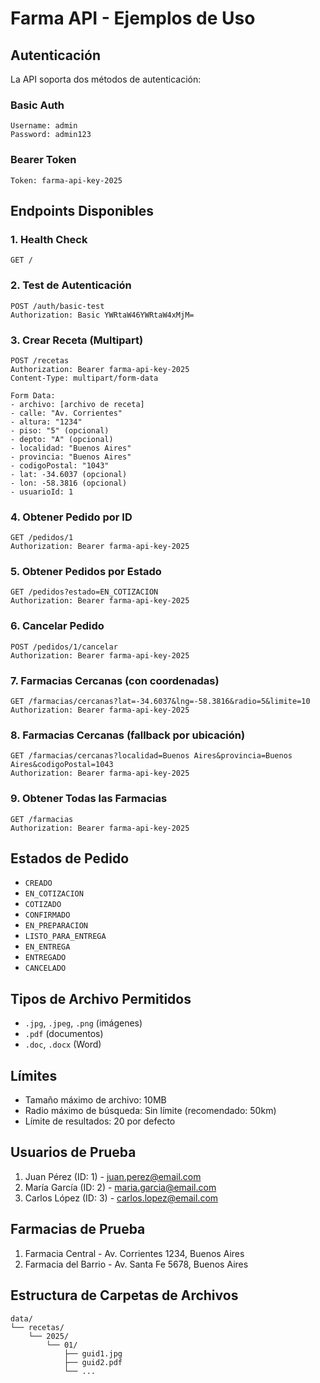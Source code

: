 # Farma API - Ejemplos de Uso

## Autenticación

La API soporta dos métodos de autenticación:

### Basic Auth
```
Username: admin
Password: admin123
```

### Bearer Token
```
Token: farma-api-key-2025
```

## Endpoints Disponibles

### 1. Health Check
```http
GET /
```

### 2. Test de Autenticación
```http
POST /auth/basic-test
Authorization: Basic YWRtaW46YWRtaW4xMjM=
```

### 3. Crear Receta (Multipart)
```http
POST /recetas
Authorization: Bearer farma-api-key-2025
Content-Type: multipart/form-data

Form Data:
- archivo: [archivo de receta]
- calle: "Av. Corrientes"
- altura: "1234"
- piso: "5" (opcional)
- depto: "A" (opcional)
- localidad: "Buenos Aires"
- provincia: "Buenos Aires"
- codigoPostal: "1043"
- lat: -34.6037 (opcional)
- lon: -58.3816 (opcional)
- usuarioId: 1
```

### 4. Obtener Pedido por ID
```http
GET /pedidos/1
Authorization: Bearer farma-api-key-2025
```

### 5. Obtener Pedidos por Estado
```http
GET /pedidos?estado=EN_COTIZACION
Authorization: Bearer farma-api-key-2025
```

### 6. Cancelar Pedido
```http
POST /pedidos/1/cancelar
Authorization: Bearer farma-api-key-2025
```

### 7. Farmacias Cercanas (con coordenadas)
```http
GET /farmacias/cercanas?lat=-34.6037&lng=-58.3816&radio=5&limite=10
Authorization: Bearer farma-api-key-2025
```

### 8. Farmacias Cercanas (fallback por ubicación)
```http
GET /farmacias/cercanas?localidad=Buenos Aires&provincia=Buenos Aires&codigoPostal=1043
Authorization: Bearer farma-api-key-2025
```

### 9. Obtener Todas las Farmacias
```http
GET /farmacias
Authorization: Bearer farma-api-key-2025
```

## Estados de Pedido
- `CREADO`
- `EN_COTIZACION`
- `COTIZADO`
- `CONFIRMADO`
- `EN_PREPARACION`
- `LISTO_PARA_ENTREGA`
- `EN_ENTREGA`
- `ENTREGADO`
- `CANCELADO`

## Tipos de Archivo Permitidos
- `.jpg`, `.jpeg`, `.png` (imágenes)
- `.pdf` (documentos)
- `.doc`, `.docx` (Word)

## Límites
- Tamaño máximo de archivo: 10MB
- Radio máximo de búsqueda: Sin límite (recomendado: 50km)
- Límite de resultados: 20 por defecto

## Usuarios de Prueba
1. Juan Pérez (ID: 1) - juan.perez@email.com
2. María García (ID: 2) - maria.garcia@email.com
3. Carlos López (ID: 3) - carlos.lopez@email.com

## Farmacias de Prueba
1. Farmacia Central - Av. Corrientes 1234, Buenos Aires
2. Farmacia del Barrio - Av. Santa Fe 5678, Buenos Aires

## Estructura de Carpetas de Archivos
```
data/
└── recetas/
    └── 2025/
        └── 01/
            ├── guid1.jpg
            ├── guid2.pdf
            └── ...
```
